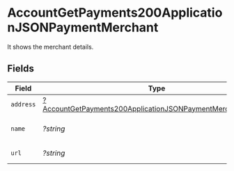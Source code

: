# AccountGetPayments200ApplicationJSONPaymentMerchant

It shows the merchant details.


## Fields

| Field                                                                                                                                                | Type                                                                                                                                                 | Required                                                                                                                                             | Description                                                                                                                                          | Example                                                                                                                                              |
| ---------------------------------------------------------------------------------------------------------------------------------------------------- | ---------------------------------------------------------------------------------------------------------------------------------------------------- | ---------------------------------------------------------------------------------------------------------------------------------------------------- | ---------------------------------------------------------------------------------------------------------------------------------------------------- | ---------------------------------------------------------------------------------------------------------------------------------------------------- |
| `address`                                                                                                                                            | [?AccountGetPayments200ApplicationJSONPaymentMerchantAddress](../../models/operations/AccountGetPayments200ApplicationJSONPaymentMerchantAddress.md) | :heavy_minus_sign:                                                                                                                                   | Merchant address.                                                                                                                                    |                                                                                                                                                      |
| `name`                                                                                                                                               | *?string*                                                                                                                                            | :heavy_minus_sign:                                                                                                                                   | Name of the merchant.                                                                                                                                | John Doe                                                                                                                                             |
| `url`                                                                                                                                                | *?string*                                                                                                                                            | :heavy_minus_sign:                                                                                                                                   | URL of the merchant.                                                                                                                                 | https://acmecorp.com                                                                                                                                 |